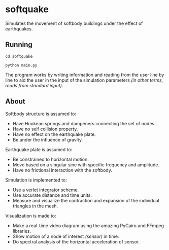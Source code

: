 # softquake

Simulates the movement of softbody buildings under the effect of earthquakes.

## Running

```
cd softquake
```

```
python main.py
```

The program works by writing information and reading from the user line by line to aid the user in the input of the simulation parameters *(in other terms, reads from standard input)*.

## About

Softbody structure is assumed to:
* Have Hookean springs and dampeners connecting the set of nodes.
* Have no self collision property.
* Have no effect on the earthquake plate.
* Be under the influence of gravity.

Earthquake plate is assumed to:
* Be constrained to horizontal motion.
* Move based on a singular sine with specific frequency and amplitude.
* Have no frictional interaction with the softbody.

Simulation is implemented to:
* Use a verlet integrator scheme.
* Use accurate distance and time units.
* Measure and visualize the contraction and expansion of the individual triangles in the mesh.

Visualization is made to:
* Make a real-time video diagram using the amazing PyCairo and FFmpeg libraries.
* Show motion of a node of interest *(sensor)* in time.
* Do spectral analysis of the horizontal acceleration of sensor.
